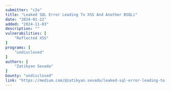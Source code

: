 ```yaml
---
submitter: "c2a"
title: "Leaked SQL Error Leading To XSS And Another BSQLi"
date: "2024-01-22"
added: "2024-11-03"
description: ""
vulnerabilities: [
    "Reflected XSS"
]
programs: [
    "undisclosed"
]
authors: [
    "Zatikyan Sevada"
]
bounty: "undisclosed"
link: "https://medium.com/@zatikyan.sevada/leaked-sql-error-leading-to-xss-and-another-bsqli-cdadde032687"
---
```




